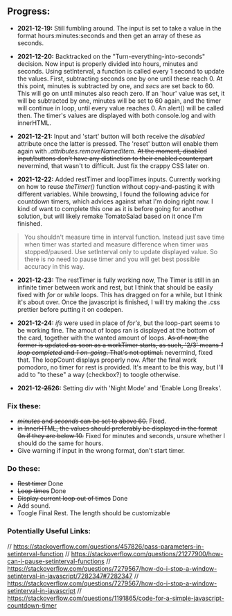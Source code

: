 ## Progress:
+ **2021-12-19:** Still fumbling around. The input is set to take a value in the format hours:minutes:seconds and then get an array of these as seconds. 

+ **2021-12-20:** Backtracked on the "Turn-everything-into-seconds" decision. Now input is properly divided into hours, minutes and seconds. Using setInterval, a function is called every 1 second to update the values. First, subtracting seconds one by one until these reach 0. At this point, minutes is subtracted by one, and *secs* are set back to 60. This will go on until minutes also reach zero. If an 'hour' value was set, it will be subtracted by one, minutes will be set to 60 again, and the timer will continue in loop, until every value reaches 0. An alert() will be called then. The timer's values are displayed with both console.log and with innerHTML. 

+ **2021-12-21:** Input and 'start' button will both receive the *disabled* attribute once the latter is pressed. The 'reset' button will enable them again with *.attributes.removeNamedItem*. ~~At the moment, disabled input/buttons don't have any distinction to their enabled counterpart~~ nevermind, that wasn't to difficult. Just fix the crappy CSS later on.

+ **2021-12-22:** Added restTimer and loopTimes inputs. Currently working on how to reuse *theTimer()* function without copy-and-pasting it with different variables. While browsing, I found the following advice for countdown timers, which advices against what I'm doing right now. I kind of want to complete this one as it is before going for another solution, but will likely remake TomatoSalad based on it once I'm finished.

> You shouldn't measure time in interval function. Instead just save time when timer was started and measure difference when timer was stopped/paused. Use setInterval only to update displayed value. So there is no need to pause timer and you will get best possible accuracy in this way.

+ **2021-12-23:** The restTimer is fully working now, The Timer is still in an infinite timer between work and rest, but I think that should be easily fixed with *for* or *while* loops. This has dragged on for a while, but I think it's about over. Once the javascript is finished, I will try making the .css prettier before putting it on codepen.

+ **2021-12-24:** *ifs* were used in place of *for's*, but the loop-part seems to be working fine. The amout of loops ran is displayed at the bottom of the card, together with the wanted amount of loops. ~~As of now, the former is updated as soon as a workTimer starts, as such, '2/3' means *1 loop completed* and *1 on-going*. That's not optimal.~~ nevermind, fixed that. The loopCount displays properly now. After the final work pomodoro, no timer for rest is provided. It's meant to be this way, but I'll add to "to these" a way (checkbox?) to toogle otherwise.

+ **2021-12-~~25~~26:** Setting div with 'Night Mode' and 'Enable Long Breaks'.

### Fix these:
+ ~~*minutes* and *seconds* can be set to above 60.~~ Fixed.
+ ~~in InnerHTML, the values should preferably be displayed in the format 0n if they are below 10.~~ Fixed for minutes and seconds, unsure whether I should do the same for hours.
+ Give warning if input in the wrong format, don't start timer. 

### Do these:
+ ~~Rest timer~~ Done
+ ~~Loop times~~ Done
+ ~~Display current loop out of times~~ Done
+ Add sound.
+ Toogle Final Rest. The length should be customizable

### Potentially Useful Links:

// https://stackoverflow.com/questions/457826/pass-parameters-in-setinterval-function
// https://stackoverflow.com/questions/21277900/how-can-i-pause-setinterval-functions
// https://stackoverflow.com/questions/7279567/how-do-i-stop-a-window-setinterval-in-javascript/7282347#7282347
// https://stackoverflow.com/questions/7279567/how-do-i-stop-a-window-setinterval-in-javascript
// https://stackoverflow.com/questions/1191865/code-for-a-simple-javascript-countdown-timer

